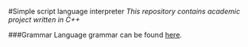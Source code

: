 #Simple script language interpreter
*This repository contains academic project written in C++*

###Grammar
Language grammar can be found [here](./Grammar.txt).
